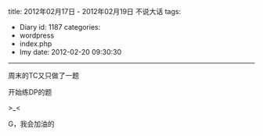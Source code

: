 title: 2012年02月17日 - 2012年02月19日  不说大话
tags:
  - Diary
id: 1187
categories:
  - wordpress
  - index.php
  - lmy
date: 2012-02-20 09:30:30
---

周末的TC又只做了一题

开始练DP的<!--more-->题

&gt;_&lt;

G，我会加油的